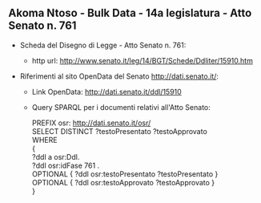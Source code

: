 ## Akoma Ntoso - Bulk Data - 14a legislatura - Atto Senato n. 761 ##

* Scheda del Disegno di Legge - Atto Senato n. 761:
	* http url: http://www.senato.it/leg/14/BGT/Schede/Ddliter/15910.htm

* Riferimenti al sito OpenData del Senato http://dati.senato.it/:
	* Link OpenData: http://dati.senato.it/ddl/15910
	* Query SPARQL per i documenti relativi all'Atto Senato:

        PREFIX osr: <http://dati.senato.it/osr/>  
		SELECT DISTINCT ?testoPresentato ?testoApprovato  
		WHERE  
		{  
		    ?ddl a osr:Ddl.  
		    ?ddl osr:idFase 761 .  
		    OPTIONAL { ?ddl osr:testoPresentato ?testoPresentato }  
		    OPTIONAL { ?ddl osr:testoApprovato ?testoApprovato }  
		}
		